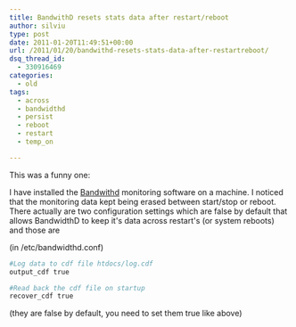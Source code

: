 ```yaml
---
title: BandwithD resets stats data after restart/reboot
author: silviu
type: post
date: 2011-01-20T11:49:51+00:00
url: /2011/01/20/bandwithd-resets-stats-data-after-restartreboot/
dsq_thread_id:
  - 330916469
categories:
  - old
tags:
  - across
  - bandwidthd
  - persist
  - reboot
  - restart
  - temp_on

---
```

This was a funny one:

I have installed the <a target="_blank" href="http://sourceforge.net/projects/bandwidthd/" rel="noopener">Bandwithd</a> monitoring software on a machine. I noticed that the monitoring data kept being erased between start/stop or reboot. There actually are two configuration settings which are false by default that allows BandwidthD to keep it's data across restart's (or system reboots) and those are

(in /etc/bandwidthd.conf)
```bash
#Log data to cdf file htdocs/log.cdf
output_cdf true

#Read back the cdf file on startup
recover_cdf true
```

(they are false by default, you need to set them true like above)
